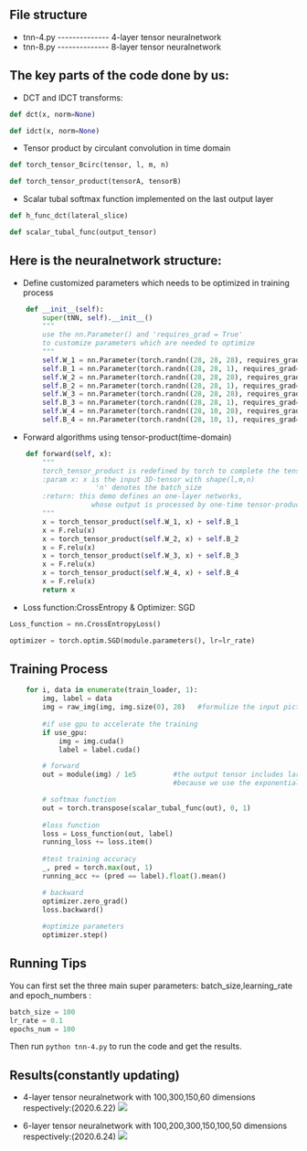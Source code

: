 ##  File structure
*   tnn-4.py    -------------- 4-layer tensor neuralnetwork
*   tnn-8.py    -------------- 8-layer tensor neuralnetwork

##  The key parts of the code done by us:

* DCT and IDCT transforms:
```python
def dct(x, norm=None)

def idct(x, norm=None)
```
* Tensor product by circulant convolution in time domain
```python
def torch_tensor_Bcirc(tensor, l, m, n)

def torch_tensor_product(tensorA, tensorB)
```
* Scalar tubal softmax function implemented on the last output layer
```python
def h_func_dct(lateral_slice)

def scalar_tubal_func(output_tensor)
```
##  Here is the neuralnetwork structure:

* Define customized parameters which needs to be optimized in training process
```python
    def __init__(self):
        super(tNN, self).__init__()
        """
        use the nn.Parameter() and 'requires_grad = True' 
        to customize parameters which are needed to optimize
        """
        self.W_1 = nn.Parameter(torch.randn((28, 28, 28), requires_grad=True, dtype=torch.float))
        self.B_1 = nn.Parameter(torch.randn((28, 28, 1), requires_grad=True, dtype=torch.float))
        self.W_2 = nn.Parameter(torch.randn((28, 28, 28), requires_grad=True, dtype=torch.float))
        self.B_2 = nn.Parameter(torch.randn((28, 28, 1), requires_grad=True, dtype=torch.float))
        self.W_3 = nn.Parameter(torch.randn((28, 28, 28), requires_grad=True, dtype=torch.float))
        self.B_3 = nn.Parameter(torch.randn((28, 28, 1), requires_grad=True, dtype=torch.float))
        self.W_4 = nn.Parameter(torch.randn((28, 10, 28), requires_grad=True, dtype=torch.float))
        self.B_4 = nn.Parameter(torch.randn((28, 10, 1), requires_grad=True, dtype=torch.float))
```

* Forward algorithms using tensor-product(time-domain)
```python
    def forward(self, x):
        """
        torch_tensor_product is redefined by torch to complete the tensor-product process
        :param x: x is the input 3D-tensor with shape(l,m,n)
                     'n' denotes the batch_size
        :return: this demo defines an one-layer networks,
                    whose output is processed by one-time tensor-product and activation
        """
        x = torch_tensor_product(self.W_1, x) + self.B_1
        x = F.relu(x)
        x = torch_tensor_product(self.W_2, x) + self.B_2
        x = F.relu(x)
        x = torch_tensor_product(self.W_3, x) + self.B_3
        x = F.relu(x)
        x = torch_tensor_product(self.W_4, x) + self.B_4
        x = F.relu(x)
        return x
```

* Loss function:CrossEntropy & Optimizer: SGD
```python
Loss_function = nn.CrossEntropyLoss()

optimizer = torch.optim.SGD(module.parameters(), lr=lr_rate)
```
##  Training Process
```python
    for i, data in enumerate(train_loader, 1):
        img, label = data
        img = raw_img(img, img.size(0), 28)   #formulize the input picture into 3D-tensor
        
        #if use gpu to accelerate the training
        if use_gpu:
            img = img.cuda()
            label = label.cuda()

        # forward
        out = module(img) / 1e5         #the output tensor includes large numbers,which can easily cause overflow error in the following softmax function
                                        #because we use the exponential operation in scalar tubal softmax function

        # softmax function
        out = torch.transpose(scalar_tubal_func(out), 0, 1)
        
        #loss function
        loss = Loss_function(out, label)
        running_loss += loss.item()
        
        #test training accuracy
        _, pred = torch.max(out, 1)
        running_acc += (pred == label).float().mean()

        # backward
        optimizer.zero_grad()
        loss.backward()
        
        #optimize parameters
        optimizer.step()
```

##  Running Tips
You can first set the three main super parameters: batch_size,learning_rate and epoch_numbers :
```python 
batch_size = 100
lr_rate = 0.1
epochs_num = 100
```
Then run `python tnn-4.py` to run the code and get the results.

##  Results(constantly updating)
* 4-layer tensor neuralnetwork with 100,300,150,60 dimensions respectively:(2020.6.22)
![](https://github.com/hust512/Homomorphic_CP_Tensor_Dcomposition/raw/master/Tensor_NeuralNetwork/NeuralNetwork_DP/TNN/TNN_1/tnn_test.jpg)

* 6-layer tensor neuralnetwork with 100,200,300,150,100,50 dimensions respectively:(2020.6.24)
![](https://github.com/hust512/Homomorphic_CP_Tensor_Dcomposition/raw/master/Tensor_NeuralNetwork/NeuralNetwork_DP/TNN/TNN_1/tnn_test2.jpg)
